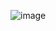 ![image](https://github.com/hbakouane/calculator-test/assets/57842491/b9402512-dfb8-4c8c-8810-e8ff36acaefd)
